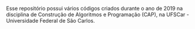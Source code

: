 Esse repositório possui vários códigos criados durante o ano de 2019 na disciplina de Construção de Algoritmos e Programação (CAP), na UFSCar - Universidade Federal de São Carlos.
